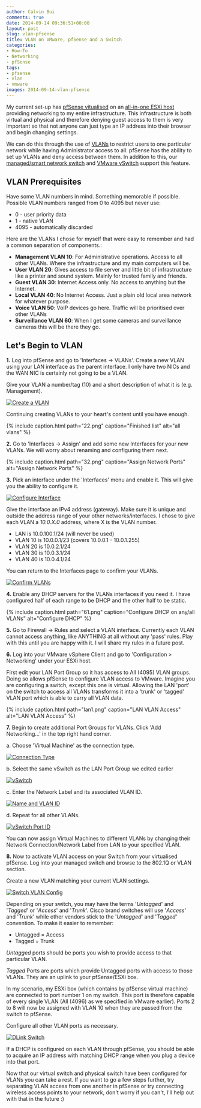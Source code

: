 ```yaml
---
author: Calvin Bui
comments: true
date: 2014-09-14 09:36:51+00:00
layout: post
slug: vlan-pfsense
title: VLAN on VMware, pfSense and a Switch
categories:
- How-To
- Networking
- pfSense
tags:
- pfsense
- vlan
- vmware
images: 2014-09-14-vlan-pfsense
---
```


My current set-up has [pfSense vitualised](https://www.pfsense.org/) on an [all-in-one ESXi host](/all-in-one-esxi-server/) providing networking to my entire infrastructure. This infrastructure is both virtual and physical and therefore denying guest access to them is very important so that not anyone can just type an IP address into their browser and begin changing settings.

We can do this through the use of [VLANs](http://en.wikipedia.org/wiki/Virtual_LAN) to restrict users to one particular network while having Administrator access to all. pfSense has the ability to set up VLANs and deny access between them. In addition to this, our [managed/smart network switch](http://www.dlink.com.au/business-solutions/16-port-gigabit-easysmart-switch) and [VMware vSwitch](http://www.vmware.com/products/vsphere/features/distributed-switch) support this feature.

<!-- more -->

## VLAN Prerequisites

Have some VLAN numbers in mind. Something memorable if possible. Possible VLAN numbers ranged from 0 to 4095 but never use:

  * 0 - user priority data
  * 1 - native VLAN
  * 4095 - automatically discarded

Here are the VLANs I chose for myself that were easy to remember and had a common separation of components.:

  * **Management VLAN 10**: For Administrative operations. Access to all other VLANs. Where the infrastructure and my main computers will be.
  * **User VLAN 20**: Gives access to file server and little bit of infrastructure like a printer and sound system. Mainly for trusted family and friends.
  * **Guest VLAN 30**: Internet Access only. No access to anything but the Internet.
  * **Local VLAN 40**: No Internet Access. Just a plain old local area network for whatever purpose.
  * **Voice VLAN 50**: VoIP devices go here. Traffic will be prioritised over other VLANs
  * **Surveillance VLAN 60**: When I get some cameras and surveillance cameras this will be there they go.

## Let's Begin to VLAN

**1.** Log into pfSense and go to 'Interfaces -> VLANs'.
Create a new VLAN using your LAN interface as the parent interface. I only have two NICs and the WAN NIC is certainly not going to be a VLAN.

Give your VLAN a number/tag (10) and a short description of what it is (e.g. Management).

[![Create a VLAN](/images/{{page.images}}/12.png)](/images/{{page.images}}/12.png)

Continuing creating VLANs to your heart's content until you have enough.

{% include caption.html path="22.png" caption="Finished list" alt="all vlans" %}

**2.** Go to 'Interfaces -> Assign' and add some new Interfaces for your new VLANs. We will worry about renaming and configuring them next.

{% include caption.html path="32.png" caption="Assign Network Ports" alt="Assign Network Ports" %}

**3.** Pick an interface under the 'Interfaces' menu and enable it. This will give you the ability to configure it.

[![Configure Interface](/images/{{page.images}}/42.png)](/images/{{page.images}}/42.png)

Give the interface an IPv4 address (gateway). Make sure it is unique and outside the address range of your other networks/interfaces. I chose to give each VLAN a _10.0.X.0_ address, where X is the VLAN number.

  * LAN is 10.0.100.1/24 (will never be used)
  * VLAN 10 is 10.0.0.1/23 (covers 10.0.0.1 - 10.0.1.255)
  * VLAN 20 is 10.0.2.1/24
  * VLAN 30 is 10.0.3.1/24
  * VLAN 40 is 10.0.4.1/24

You can return to the Interfaces page to confirm your VLANs.

[![Confirm VLANs](/images/{{page.images}}/51.png)](/images/{{page.images}}/51.png)

**4.** Enable any DHCP servers for the VLANs interfaces if you need it. I have configured half of each range to be DHCP and the other half to be static.

{% include caption.html path="61.png" caption="Configure DHCP on any/all VLANs" alt="Configure DHCP" %}

**5.** Go to Firewall -> Rules and select a VLAN interface. Currently each VLAN cannot access anything, like ANYTHING at all without any 'pass' rules. Play with this until you are happy with it. I will share my rules in a future post.

**6.** Log into your VMware vSphere Client and go to 'Configuration > Networking' under your ESXi host.

First edit your LAN Port Group so it has access to All (4095) VLAN groups. Doing so allows pfSense to configure VLAN access to VMware. Imagine you are configuring a switch, except this one is virtual. Allowing the LAN 'port' on the switch to access all VLANs transforms it into a 'trunk' or 'tagged' VLAN port which is able to carry all VLAN data.

{% include caption.html path="lan1.png" caption="LAN VLAN Access" alt="LAN VLAN Access" %}

**7.** Begin to create additional Port Groups for VLANs. Click 'Add Networking...' in the top right hand corner.

a. Choose 'Virtual Machine' as the connection type.

[![Connection Type](/images/{{page.images}}/13.png)](/images/{{page.images}}/13.png)

b. Select the same vSwitch as the LAN Port Group we edited earlier

[![vSwitch](/images/{{page.images}}/23.png)](/images/{{page.images}}/23.png)

c. Enter the Network Label and its associated VLAN ID.

[![Name and VLAN ID](/images/{{page.images}}/33.png)](/images/{{page.images}}/33.png)

d. Repeat for all other VLANs.

[![vSwitch Port ID](/images/{{page.images}}/vmware.png)](/images/{{page.images}}/vmware.png)

You can now assign Virtual Machines to different VLANs by changing their Network Connection/Network Label from LAN to your specified VLAN.

**8.** Now to activate VLAN access on your Switch from your virtualised pfSense. Log into your managed switch and browse to the 802.1Q or VLAN section.

Create a new VLAN matching your current VLAN settings.

[![Switch VLAN Config](/images/{{page.images}}/14.png)](/images/{{page.images}}/14.png)

Depending on your switch, you may have the terms '_Untagged_' and '_Tagged_' or '_Access_' and '_Trunk_'. Cisco brand switches will use '_Access_' and '_Trunk_' while other vendors stick to the '_Untagged_' and '_Tagged_' convention. To make it easier to remember:

  * Untagged = Access
  * Tagged = Trunk

_Untagged_ ports should be ports you wish to provide access to that particular VLAN.

_Tagged_ Ports are ports which provide Untagged ports with access to those VLANs. They are an uplink to your pfSense/ESXi box.

In my scenario, my ESXi box (which contains by pfSense virtual machine) are connected to port number 1 on my switch. This port is therefore capable of every single VLAN (All (4096) as we specified in VMware earlier). Ports 2 to 8 will now be assigned with VLAN 10 when they are passed from the switch to pfSense.

Configure all other VLAN ports as necessary.

[![DLink Switch](/images/{{page.images}}/10.png)](/images/{{page.images}}/10.png)

If a DHCP is configured on each VLAN through pfSense, you should be able to acquire an IP address with matching DHCP range when you plug a device into that port.

Now that our virtual switch and physical switch have been configured for VLANs you can take a rest. If you want to go a few steps further, try separating VLAN access from one another in pfSense or try connecting wireless access points to your network, don't worry if you can't, I'll help out with that in the future :)
